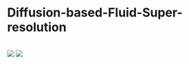 # Diffusion-based-Fluid-Super-resolution
<br>
    <div class="parent">
      <img class="image1" src="https://github.com/BaratiLab/Diffusion-based-Fluid-Super-resolution/blob/main/images/re1000_1.gif" />
      <img class="image2" src="https://github.com/BaratiLab/Diffusion-based-Fluid-Super-resolution/blob/main/images/re1000_2.gif" />
    </div>
